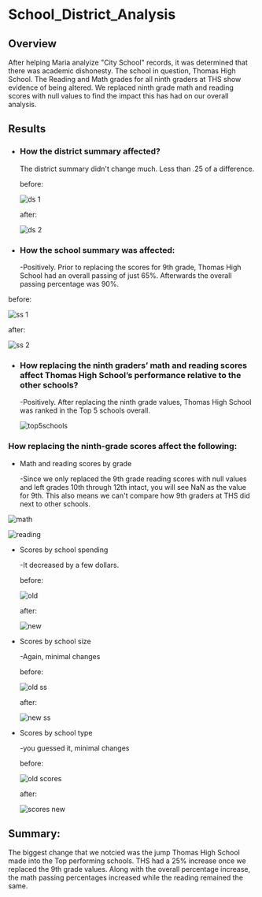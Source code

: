# School_District_Analysis

## Overview
After helping Maria analyize "City School" records, it was determined that there was academic dishonesty. The school in question, Thomas High School. 
The Reading and Math grades for all ninth graders at THS show evidence of being altered. We replaced ninth grade math and reading scores with null values to find the impact this has had on our overall analysis.  

## Results

* ### How the district summary affected?

   The district summary didn't change much. Less than .25 of a difference.
  
  before:
   
   ![ds 1](https://user-images.githubusercontent.com/99618784/160259587-9f852e26-328d-488f-adfc-58b50496199c.PNG)
  
  after:
   
   ![ds 2](https://user-images.githubusercontent.com/99618784/160259593-28d98c8b-6302-40f2-8cc7-da00463ce122.PNG)


* ### How the school summary was affected:
   
   -Positively. Prior to replacing the scores for 9th grade, Thomas High School had an overall passing of just 65%. Afterwards the overall passing percentage was 90%. 
 
 before:
  
  ![ss 1](https://user-images.githubusercontent.com/99618784/160257566-e6a34bf2-aca5-41a7-91ea-09c4ddc2ce13.png)
 
 after:
 
 ![ss 2](https://user-images.githubusercontent.com/99618784/160257917-2ad0a102-5159-4421-82d0-6f69eb675aaf.png)


* ### How replacing the ninth graders’ math and reading scores affect Thomas High School’s performance relative to the other schools?

   -Positively. After replacing the ninth grade values, Thomas High School was ranked in the Top 5 schools overall. 

  ![top5schools](https://user-images.githubusercontent.com/99618784/160258344-8152ee1e-5a0e-4af5-9a3d-fd9abc542111.PNG)


### How replacing the ninth-grade scores affect the following:

* Math and reading scores by grade

   -Since we only replaced the 9th grade reading scores with null values and left grades 10th through 12th intact, you will see NaN as the value for 9th. This also means we can't compare how 9th graders at THS did next to other schools. 
      
![math](https://user-images.githubusercontent.com/99618784/160259982-93084233-0b97-4a69-b99a-d5b1e86bb0bd.PNG)

![reading](https://user-images.githubusercontent.com/99618784/160259985-cf9cf81f-93a6-4d14-a415-3ccb28a11f44.PNG)


* Scores by school spending

   -It decreased by a few dollars. 
   
   before:
   
   ![old](https://user-images.githubusercontent.com/99618784/160260296-d7ed19e0-a2bd-4df1-83f3-fceec6cbb938.PNG)

   after:
   
   ![new](https://user-images.githubusercontent.com/99618784/160260301-f0c407c0-d52d-40a2-9d28-970efdfd55a4.PNG)


* Scores by school size

   -Again, minimal changes
   
   before:
   
   ![old ss](https://user-images.githubusercontent.com/99618784/160260411-293a71e9-bf8a-4b57-93eb-a19b76bed796.PNG)

   after:
   
   ![new ss](https://user-images.githubusercontent.com/99618784/160260417-2e317dbd-bc32-4693-8ed0-ad8b990496d8.PNG)


* Scores by school type

   -you guessed it, minimal changes 
   
   before:
   
   ![old scores](https://user-images.githubusercontent.com/99618784/160260477-4b3fb11d-4f07-4903-9577-49cd76270833.PNG)

   after:
   
   ![scores new](https://user-images.githubusercontent.com/99618784/160260485-71cf1d58-0bf6-414c-83ce-b49e9c7d3532.PNG)


## Summary: 
The biggest change that we notcied was the jump Thomas High School made into the Top performing schools. THS had a 25% increase once we replaced the 9th grade values. 
Along with the overall percentage increase, the math passing percentages increased while the reading remained the same. 




